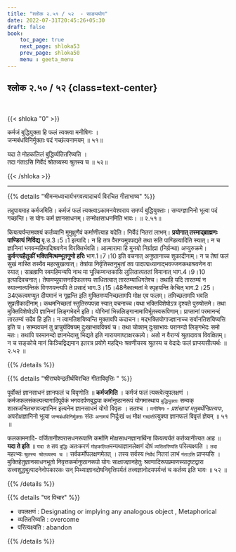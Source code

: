 ```yaml
---
title: "श्लोक २.५१ / ५२  - साङ्ययोग"
date: 2022-07-31T20:45:26+05:30
draft: false
book:
    toc_page: true
    next_page: shloka53
    prev_page: shloka50
    menu : geeta_menu
---
```




## श्लोक २.५० / ५२ {class=text-center}

<br/>

{{< shloka  "0"  >}}

कर्मजं बुद्धियुक्ता हि फलं त्यक्त्वा मनीषिणः ।  
जन्मबंधविनिर्मुक्ताः पदं गच्छंत्यनामयम्‌ ॥ ५१॥


यदा ते मोहकलिलं बुद्धिर्व्यतितरिष्यति ।  
तदा गंताऽसि निर्वेदं श्रोतव्यस्य श्रुतस्य च ॥ ५२॥

{{< /shloka >}}

---


{{% details "श्रीमन्मध्वाचार्यभगवत्पादाचर्य विरचित  गीताभाष्य" %}}

तदुपायमाह कर्मजमिति। कर्मजं फलं त्यक्त्वाऽकामनयेश्वराय समर्प्य बुद्धियुक्ताः। 
सम्यग्ज्ञानिनो भूत्वा पदं गच्छन्ति। स योगः कर्म ज्ञानसाधनम्। 
तन्मोक्षसाधनमिति भावः। ॥ २.५१॥

कियत्पर्यन्तमवश्यं कर्तव्यानि मुमुक्षुणैवं कर्माणीत्याह यदेति। 
निर्वेदं नितरां लाभम्। **प्रयोगात् तस्माद्ब्राह्मणः पाण्डित्यं निर्विद्य** बृ.उ.3।5।1 
इत्यादि। न हि तत्र वैराग्यमुपपद्यते तथा सति पाण्डित्यादिति स्यात्।
न च ज्ञानिनां भगवन्महिमादिश्रवणेन विरक्तिर्भवति। 
आत्मारामा हि मुनयो निर्ग्राह्या (निर्ग्रन्था) अप्युरुक्रमे। 
**कुर्वन्त्यहैतुकीं भक्तिमित्थम्भूतगुणो हरिः** भाग.1।7।10 इति वचनात् 
अनुष्ठानाच्च शुकादीनाम्। 
न च तेषां फलं सुखं नास्ति तस्यैव महत्सुखत्वात्। 
तेषांया निर्वृतिस्तनुभृतां तव पादपद्मध्यानाद्भवज्जनकथाश्रवणेन वा स्यात्। 
साब्रह्मणि स्वमहिमन्यपि नाथ मा भूत्किम्वन्तकासि लुलितात्पततां विमानात् भाग.4।9।10 
इत्यादिवचनात्। तेषामप्युपासनादिफलस्य साधितत्वात् तारतम्याधिगतेश्च। 
तथाहि यदि तारतम्यं न स्यात्नात्यन्तिकं विगणयन्त्यपि ते प्रसादं भाग.3।15।48नैकात्मतां 
मे स्पृहयन्ति केचित् भाग.2।25।34एकत्वमप्युत दीयमानं न गृह्णन्ति इति 
मुक्तिमप्यनिच्छतामपि मोक्ष एव फलम्। तमिच्छतामपि भवति सुप्रतीकादीनाम्। 
कथमनिच्छतां स्तुतिरुपपन्ना स्यात् वचनाच्च।यथा भक्तिविशेषोऽत्र दृश्यते पुरुषोत्तमे। 
तथा मुक्तिविशेषोऽपि ज्ञानिनां लिङ्गभेदने इति। योगिनां भिन्नलिङ्गानामाविर्भूतस्वरूपिणाम्। प्राप्तानां परमानन्दं तारतम्यं सदैव हि इति। 
न त्वामतिशयिष्यन्ति मुक्तावपि कदाचन। मद्भक्तियोगाज्ज्ञानाच्च सर्वानतिशयिष्यसि इति च। 
साम्यवचनं तु प्राचुर्यविषयम् दुःखाभावविषयं च। 
तथा चोक्तम् दुःखाभावः परानन्दो लिङ्गभेदः समो मतः। 
तथापि परमानन्दो ज्ञानभेदात्तु भिद्यते इति नारायणाष्टाक्षरकल्पे। 
अतो न वैराग्यं श्रुतादावत्र विवक्षितम्। 
न च सङ्कोचे मानं किञ्चिद्विद्यमान इतरत्र प्रयोगे महद्भिः श्रवणीयस्य 
श्रुतस्य च वेदादेः फलं प्राप्स्यसीत्यर्थः  ॥ २.५२ ॥

{{% /details %}}



{{% details "श्रीराघवेन्द्रतीर्थविरचित गीताविवृत्तिः " %}}

पूर्वोक्तं ज्ञानसाधनं ज्ञानफलं च विवृणोति ॥ **कर्मजमिति** । कर्मजं फलं
त्यक्त्वेत्युपलक्षणं । कर्मजफलसंकल्पत्यागादिपूर्वकं भगवदर्पणबुद्ध्या
कर्मानुष्ठानरूपं योगमास्थाय `बुद्धियुक्ताः` सम्यक्‌ शास्रजनितभगवज्ज्ञानिन
इत्यनेन ज्ञानसाधनं योगो विवृतः । ततश्च । `मनीषिणः` - 
*प्रशंसायां मतुबर्थेनिप्रत्ययः*, अपरोक्षज्ञानिनो भूत्वा `जन्मबंधविनिर्मुक्ताः` 
संतः `अनामयं` निर्दुःखं `पदं` मोक्ष `गच्छंती`त्युक्या  ज्ञानफलं विवृत्तं ज्ञेयम्‌ 
॥ ५१ ॥  

फलकामनादि- वर्जितानीश्वरासधनरूपाणि कर्माणि  मोक्षसाधनज्ञानार्थिना
कियत्पर्यतं कर्तव्यानीत्यत आह ॥ **यदा ते इति** ॥ `यदा ते` तव 
`बुद्धिः` अतःकरणं `मोहकलिल`मन्यथाज्ञानलेक्षणं दोषं 
`व्यतितरिष्यति` परित्यक्ष्यति । 
`तदा` महत्भ्यः `श्रुतस्य श्रोतव्यस्य च` । सर्वकर्मोपलक्षणमेतत्‌ । 
तस्य सर्वस्य `निर्वेदं` नितरां लाभं `गंताऽसि` प्राप्स्यसि । 
मुक्तिहेतुज्ञानसाधनभूतो निवृत्तकर्मानुष्ठानरूपो
योगः साक्षाज्ज्ञानहेतुः श्रवणादिरूपप्रमाणस्यादृष्टद्वारा
सत्त्वशुद्ध्युत्पादनेनोपकारकः सन्‌ मिथ्याज्ञानदोषनिवृत्तिपर्यतं 
तत्त्वज्ञानोदयपर्यन्तं च कर्तव्य इति भावः ॥ ५२ ॥

{{% /details %}}



{{% details "पद विचार" %}}

- उपलक्षणं : Designating or implying any analogous object , Metaphorical
- व्यतितरिष्यति :  overcome
- परित्यक्ष्यति :  abandon

{{% /details %}}
